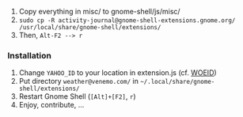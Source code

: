 1. Copy everything in misc/ to gnome-shell/js/misc/
2. `sudo cp -R activity-journal@gnome-shell-extensions.gnome.org/ /usr/local/share/gnome-shell/extensions/`
3. Then, `Alt-F2 --> r`

### Installation

1. Change `YAHOO_ID` to your location in extension.js (cf. [WOEID](http://developer.yahoo.com/geo/geoplanet/guide/concepts.html))
2. Put directory `weather@venemo.com/` in `~/.local/share/gnome-shell/extensions/`
3. Restart Gnome Shell (`[Alt]+[F2]`, `r`)
4. Enjoy, contribute, ...
